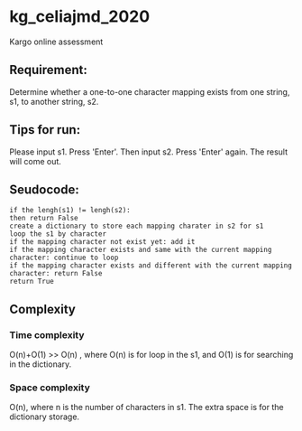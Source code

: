 # kg_celiajmd_2020
Kargo online assessment



## Requirement:
 Determine whether a one-to-one character mapping exists from one string, s1, to another string, s2.

## Tips for run:
Please input s1. 
Press 'Enter'.
Then input s2.
Press 'Enter' again.
The result will come out.

## Seudocode:
```
if the lengh(s1) != lengh(s2):
then return False
create a dictionary to store each mapping charater in s2 for s1
loop the s1 by character
if the mapping character not exist yet: add it
if the mapping character exists and same with the current mapping character: continue to loop
if the mapping character exists and different with the current mapping character: return False
return True
```

## Complexity
### Time complexity
O(n)+O(1) >> O(n) , where O(n) is  for loop in the s1, and O(1) is for searching in the dictionary.
### Space complexity
O(n), where n is the number of characters in s1. The extra space is for the dictionary storage.



